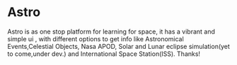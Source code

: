 # Astro
Astro is as one stop platform for learning for space, it has a vibrant and simple ui , with different options to get info like Astronomical Events,Celestial Objects, Nasa APOD, Solar and Lunar eclipse simulation(yet to come,under dev.) and International Space Station(ISS). Thanks!
